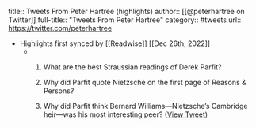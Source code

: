 title:: Tweets From Peter Hartree (highlights)
author:: [[@peterhartree on Twitter]]
full-title:: "Tweets From Peter Hartree"
category:: #tweets
url:: https://twitter.com/peterhartree

- Highlights first synced by [[Readwise]] [[Dec 26th, 2022]]
	- 1. What are the best Straussian readings of Derek Parfit? 
	  
	  2. Why did Parfit quote Nietzsche on the first page of Reasons & Persons?
	  
	  3. Why did Parfit think Bernard Williams—Nietzsche’s Cambridge heir—was his most interesting peer? ([View Tweet](https://twitter.com/peterhartree/status/1607123556617588736))